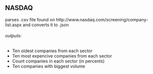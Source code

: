 <h2> NASDAQ </h2>
parses .csv file found on 
http://www.nasdaq.com/screening/company-list.aspx and converts it to .json<br />
<h6>outputs:</h6>
<ul>
<li>Ten oldest companies from each sector</li>
<li>Ten most expencive companies from each sector</li>
<li>Count companies in each sector (in percents)</li>
<li>Ten companies with biggest volume</li>
</ul>

